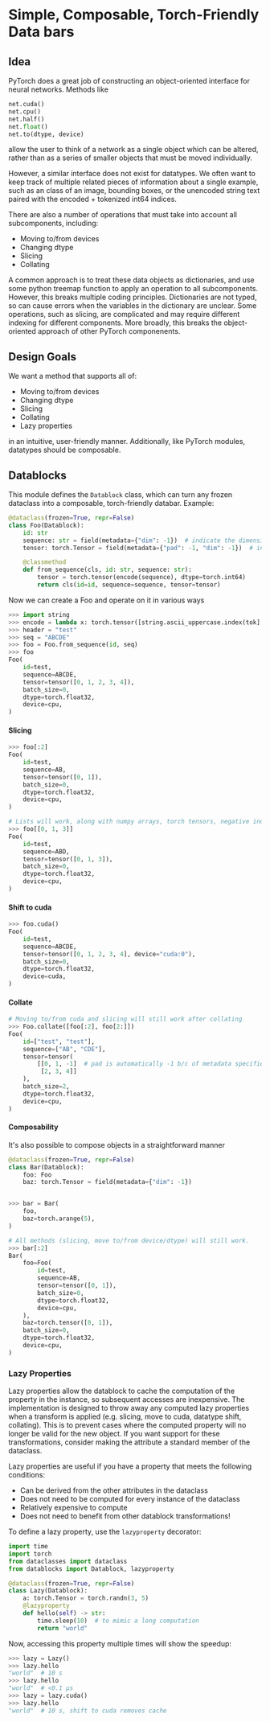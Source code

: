 # Simple, Composable, Torch-Friendly Data bars

## Idea

PyTorch does a great job of constructing an object-oriented interface for neural networks. Methods like

```python
net.cuda()
net.cpu()
net.half()
net.float()
net.to(dtype, device)
```

allow the user to think of a network as a single object which can be altered, rather than as a series of smaller objects
that must be moved individually.

However, a similar interface does not exist for datatypes. We often want to keep track of multiple related pieces of information about a single example, such as an class of an image, bounding boxes, or the unencoded string text paired with the encoded + tokenized int64 indices.

There are also a number of operations that must take into account all subcomponents, including:

- Moving to/from devices
- Changing dtype
- Slicing
- Collating

A common approach is to treat these data objects as dictionaries, and use some python treemap function to apply an operation to all subcomponents.
However, this breaks multiple coding principles. Dictionaries are not typed, so can cause errors when the variables in the dictionary are unclear.
Some operations, such as slicing, are complicated and may require different indexing for different components. More broadly, this breaks the object-
oriented approach of other PyTorch componenents.

## Design Goals

We want a method that supports all of:

- Moving to/from devices
- Changing dtype
- Slicing
- Collating
- Lazy properties

in an intuitive, user-friendly manner. Additionally, like PyTorch modules, datatypes should be composable.

## Datablocks

This module defines the `Datablock` class, which can turn any frozen dataclass into a composable, torch-friendly databar. Example:

```python
@dataclass(frozen=True, repr=False)
class Foo(Datablock):
    id: str
    sequence: str = field(metadata={"dim": -1})  # indicate the dimension along which slicing should occur
    tensor: torch.Tensor = field(metadata={"pad": -1, "dim": -1})  # indicate the dimension for slicing and the pad value for collating

    @classmethod
    def from_sequence(cls, id: str, sequence: str):
        tensor = torch.tensor(encode(sequence), dtype=torch.int64)
        return cls(id=id, sequence=sequence, tensor=tensor)
```

Now we can create a Foo and operate on it in various ways

```python
>>> import string
>>> encode = lambda x: torch.tensor([string.ascii_uppercase.index(tok] for tok in x], dtype=torch.int64)
>>> header = "test"
>>> seq = "ABCDE"
>>> foo = Foo.from_sequence(id, seq)
>>> foo
Foo(
    id=test,
    sequence=ABCDE,
    tensor=tensor([0, 1, 2, 3, 4]),
    batch_size=0,
    dtype=torch.float32,
    device=cpu,
)
```

#### Slicing

```python
>>> foo[:2]
Foo(
    id=test,
    sequence=AB,
    tensor=tensor([0, 1]),
    batch_size=0,
    dtype=torch.float32,
    device=cpu,
)

# Lists will work, along with numpy arrays, torch tensors, negative indexing, etc.
>>> foo[[0, 1, 3]]
Foo(
    id=test,
    sequence=ABD,
    tensor=tensor([0, 1, 3]),
    batch_size=0,
    dtype=torch.float32,
    device=cpu,
)
```

#### Shift to cuda

```python
>>> foo.cuda()
Foo(
    id=test,
    sequence=ABCDE,
    tensor=tensor([0, 1, 2, 3, 4], device="cuda:0"),
    batch_size=0,
    dtype=torch.float32,
    device=cuda,
)
```

#### Collate

```python
# Moving to/from cuda and slicing will still work after collating
>>> Foo.collate([foo[:2], foo[2:]])
Foo(
    id=["test", "test"],
    sequence=["AB", "CDE"],
    tensor=tensor(
        [[0, 1, -1]  # pad is automatically -1 b/c of metadata specified in declaration
         [2, 3, 4]]
    ),
    batch_size=2,
    dtype=torch.float32,
    device=cpu,
)
```

#### Composability

It's also possible to compose objects in a straightforward manner

```python
@dataclass(frozen=True, repr=False)
class Bar(Datablock):
    foo: Foo
    baz: torch.Tensor = field(metadata={"dim": -1})


>>> bar = Bar(
    foo,
    baz=torch.arange(5),
)

# All methods (slicing, move to/from device/dtype) will still work.
>>> bar[:2]
Bar(
    foo=Foo(
        id=test,
        sequence=AB,
        tensor=tensor([0, 1]),
        batch_size=0,
        dtype=torch.float32,
        device=cpu,
    ),
    baz=torch.tensor([0, 1]),
    batch_size=0,
    dtype=torch.float32,
    device=cpu,
)

```

### Lazy Properties

Lazy properties allow the datablock to cache the computation of the property in the instance, so subsequent accesses are 
inexpensive. The implementation is designed to throw away any computed lazy properties when a transform is applied (e.g.
slicing, move to cuda, datatype shift, collating). This is to prevent cases where the computed property will no longer be valid
for the new object. If you want support for these transformations, consider making the attribute a standard member of the dataclass.

Lazy properties are useful if you have a property that meets the following conditions:

- Can be derived from the other attributes in the dataclass
- Does not need to be computed for every instance of the dataclass
- Relatively expensive to compute
- Does not need to benefit from other datablock transformations!

To define a lazy property, use the `lazyproperty` decorator:

```python
import time
import torch
from dataclasses import dataclass
from datablocks import Datablock, lazyproperty

@dataclass(frozen=True, repr=False)
class Lazy(Datablock):
    a: torch.Tensor = torch.randn(3, 5)
    @lazyproperty
    def hello(self) -> str:
        time.sleep(10)  # to mimic a long computation
        return "world"
```

Now, accessing this property multiple times will show the speedup:
```python
>>> lazy = Lazy()
>>> lazy.hello
"world"  # 10 s
>>> lazy.hello
"world"  # <0.1 µs
>>> lazy = lazy.cuda()
>>> lazy.hello
"world"  # 10 s, shift to cuda removes cache
```
